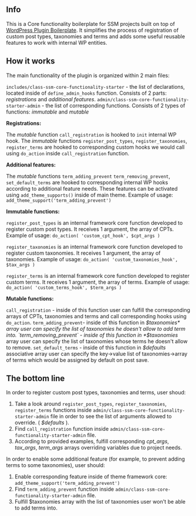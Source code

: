 ## Info

This is a Core functionality boilerplate for SSM projects built on top of [WordPress Plugin Boilerplate](https://github.com/DevinVinson/WordPress-Plugin-Boilerplate). It simplifies the process of registration of custom post types, taxonomies and terms and adds some useful reusable features to work with internal WP entities.

## How it works

The main functionality of the plugin is organized within 2 main files:

`includes/class-ssm-core-functionality-starter` - the list of declarations, located inside of `define_admin_hooks` function. Consists of 2 parts: *registrations* and *additional features*.
`admin/class-ssm-core-functionality-starter-admin` - the list of corresponding functions. Consists of 2 types of functions: *immutable* and *mutable*

**Registrations:**

The *mutable* function `call_registration` is hooked to `init` internal WP hook.
The *immutable* functions `register_post_types`, `register_taxonomies`, `register_terms` are hooked to corresponding custom hooks we would call using `do_action` inside `call_registration` function.

**Additional features:**

The *mutable* functions `term_adding_prevent` `term_removing_prevent`, `set_default_terms` are hooked to corresponding internal WP hooks according to additional feature needs. These features can be activated using `add_theme_supports()` inside of main theme. Example of usage:
`add_theme_support('term_adding_prevent')`

**Immutable functions:**

`register_post_types` is an internal framework core function developed to register custom post types. It receives 1 argument, the array of CPTs. Example of usage:
`do_action( 'custom_cpt_hook', $cpt_args )`

`register_taxonomies` is an internal framework core function developed to register custom taxonomies. It receives 1 argument, the array of taxonomies. Example of usage:
`do_action( 'custom_taxonomies_hook', $tax_args )`

`register_terms` is an internal framework core function developed to register custom terms. It receives 1 argument, the array of terms. Example of usage:
`do_action( 'custom_terms_hook', $term_args )`

**Mutable functions:**

`call_registration` - inside of this function user can fulfill the corresponding arrays of CPTs, taxonomies and terms and call corresponding hooks using `do_action`.
`term_adding_prevent`- inside of this function in *$taxonomies* array user can specify the list of taxonomies he doesn't allow to add term into.
`term_removing_prevent` - inside of this function in *$taxonomies* array user can specify the list of taxonomies whose terms he doesn't allow to remove.
`set_default_terms` - inside of this function in *$defaults* associative array user can specify the key->value list of taxonomies->array of terms which would be assigned by default on post save.

## The bottom line

In order to register custom post types, taxonomies and terms, user shoud:

1. Take a look around `register_post_types`, `register_taxonomies`, `register_terms` functions inside `admin/class-ssm-core-functionality-starter-admin` file in order to see the list of arguments allowed to override. ( *$defaults* ).
2. Find `call_registration` function inside `admin/class-ssm-core-functionality-starter-admin` file. 
3. According to provided examples, fulfill corresponding *cpt_args*, *tax_args*, *term_args* arrays overriding variables due to project needs.

In order to enable some additional feature (for example, to prevent adding terms to some taxonomies), user should:

1. Enable corresponding feature inside of theme framework core:
`add_theme_support('term_adding_prevent')`
2. Find `term_adding_prevent` function inside `admin/class-ssm-core-functionality-starter-admin` file.
3. Fulfill $taxonomies array with the list of taxonomies user won't be able to add terms into.


